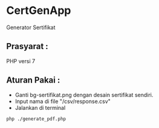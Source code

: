 # CertGenApp

Generator Sertifikat

## Prasyarat :

PHP versi 7

## Aturan Pakai :

- Ganti bg-sertifikat.png dengan desain sertifikat sendiri.
- Input nama di file "/csv/response.csv"
- Jalankan di terminal
```console
php ./generate_pdf.php
```